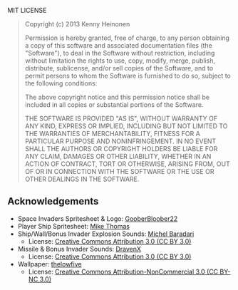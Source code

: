 MIT LICENSE

>Copyright (c) 2013 Kenny Heinonen
>
>Permission is hereby granted, free of charge, to any person obtaining
>a copy of this software and associated documentation files (the
>"Software"), to deal in the Software without restriction, including
>without limitation the rights to use, copy, modify, merge, publish,
>distribute, sublicense, and/or sell copies of the Software, and to
>permit persons to whom the Software is furnished to do so, subject to
>the following conditions:
>
>The above copyright notice and this permission notice shall be included
>in all copies or substantial portions of the Software.
>
>THE SOFTWARE IS PROVIDED "AS IS", WITHOUT WARRANTY OF ANY KIND,
>EXPRESS OR IMPLIED, INCLUDING BUT NOT LIMITED TO THE WARRANTIES OF
>MERCHANTABILITY, FITNESS FOR A PARTICULAR PURPOSE AND NONINFRINGEMENT.
>IN NO EVENT SHALL THE AUTHORS OR COPYRIGHT HOLDERS BE LIABLE FOR ANY
>CLAIM, DAMAGES OR OTHER LIABILITY, WHETHER IN AN ACTION OF CONTRACT,
>TORT OR OTHERWISE, ARISING FROM, OUT OF OR IN CONNECTION WITH THE
>SOFTWARE OR THE USE OR OTHER DEALINGS IN THE SOFTWARE.

## Acknowledgements

* Space Invaders Spritesheet & Logo: [GooberBloober22](http://gooperblooper22.deviantart.com/art/Space-Invaders-Sprite-Sheet-135338373)
* Player Ship Spritesheet: [Mike Thomas](http://www.atomicrobotdesign.com/)
* Ship/Wall/Bonus Invader Explosion Sounds: [Michel Baradari](http://cubeengine.com/forum.php4?action=display_thread&thread_id=2164)
  * License: [Creative Commons Attribution 3.0 (CC BY 3.0)](http://creativecommons.org/licenses/by/3.0/)
* Missile & Bonus Invader Sounds: [DravenX](http://www.dravenxgames.com/)
  * License: [Creative Commons Attribution 3.0 (CC BY 3.0)](http://creativecommons.org/licenses/by/3.0/)
* Wallpaper: [thelowfive](http://thelowfive.deviantart.com/art/Space-Invaders-Wallpaper-189560642)
  * License: [Creative Commons Attribution-NonCommercial 3.0 (CC BY-NC 3.0)](http://creativecommons.org/licenses/by-nc/3.0/)
